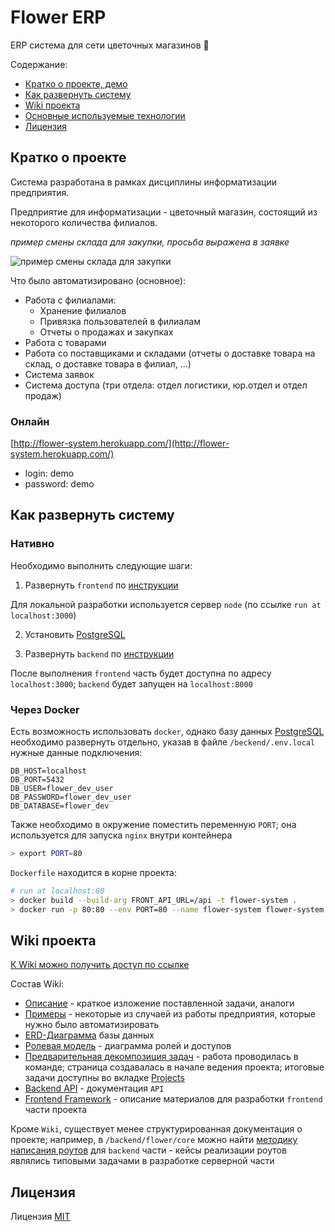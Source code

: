 # Flower ERP

ERP система для сети цветочных магазинов 🌸

Содержание:
- [Кратко о проекте, демо](##Кратко-о-проекте)
- [Как развернуть систему](##Как-развернуть-систему)
- [Wiki проекта](##Wiki-проекта)
- [Основные используемые технологии](##Основные-используемые-технологии)
- [Лицензия](##Лицензия)

## Кратко о проекте

Система разработана в рамках дисциплины информатизации предприятия.

Предприятие для информатизации - цветочный магазин, состоящий из некоторого количества филиалов. 

_пример смены склада для закупки, просьба выражена в заявке_

![пример смены склада для закупки](https://user-images.githubusercontent.com/30318463/106644860-b28fbc80-659c-11eb-8d86-7bfcd5a21c19.gif)


Что было автоматизировано (основное):
- Работа с филиалами:
  - Хранение филиалов
  - Привязка пользователей в филиалам
  - Отчеты о продажах и закупках
- Работа с товарами
- Работа со поставщиками и складами (отчеты о доставке товара на склад, о доставке товара в филиал, ...)
- Система заявок
- Система доступа (три отдела: отдел логистики, юр.отдел и отдел продаж)

### Онлайн

[http://flower-system.herokuapp.com/](http://flower-system.herokuapp.com/)

- login: demo
- password: demo


## Как развернуть систему

### Нативно

Необходимо выполнить следующие шаги:
1. Развернуть `frontend` по [инструкции](https://github.com/kzagorulko/flower-system/tree/develop/frontend#setup-and-run)

Для локальной разработки используется сервер `node` (по ссылке `run at localhost:3000`)

2. Установить [PostgreSQL](https://www.postgresql.org/download/)

3. Развернуть `backend` по [инструкции](https://github.com/kzagorulko/flower-system/tree/develop/backend#initial-setup)

После выполнения `frontend` часть будет доступна по адресу `localhost:3000`; `backend` будет запущен на `localhost:8000`

### Через Docker

Есть возможность использовать `docker`, однако базу данных [PostgreSQL](https://www.postgresql.org/download/) необходимо развернуть отдельно, указав в 
файле `/beckend/.env.local` нужные данные подключения:

```env
DB_HOST=localhost
DB_PORT=5432
DB_USER=flower_dev_user
DB_PASSWORD=flower_dev_user
DB_DATABASE=flower_dev
```

Также необходимо в окружение поместить переменную `PORT`; она используется для запуска `nginx` внутри контейнера

```bash
> export PORT=80
```

`Dockerfile` находится в корне проекта:

```bash
# run at localhost:80
> docker build --build-arg FRONT_API_URL=/api -t flower-system .
> docker run -p 80:80 --env PORT=80 --name flower-system flower-system
```

## Wiki проекта

[К Wiki можно получить доступ по ссылке](https://github.com/kzagorulko/flower-system/wiki)

Состав Wiki:
- [Описание](https://github.com/kzagorulko/flower-system/wiki/%D0%9E%D0%BF%D0%B8%D1%81%D0%B0%D0%BD%D0%B8%D0%B5-%D0%B7%D0%B0%D0%B4%D0%B0%D1%87%D0%B8) - краткое изложение поставленной задачи, аналоги
- [Примеры](https://github.com/kzagorulko/flower-system/wiki/%D0%9F%D1%80%D0%B8%D0%BC%D0%B5%D1%80%D1%8B) - некоторые из случаей из работы предприятия, которые нужно было автоматизировать
- [ERD-Диаграмма](https://github.com/kzagorulko/flower-system/wiki/ERD-%D0%B4%D0%B8%D0%B0%D0%B3%D1%80%D0%B0%D0%BC%D0%BC%D0%B0) базы данных
- [Ролевая модель](https://github.com/kzagorulko/flower-system/wiki/%D0%A0%D0%BE%D0%BB%D0%B5%D0%B2%D0%B0%D1%8F-%D0%BC%D0%BE%D0%B4%D0%B5%D0%BB%D1%8C) - диаграмма ролей и доступов
- [Предварительная декомпозиция задач](https://github.com/kzagorulko/flower-system/wiki/%D0%9F%D1%80%D0%B5%D0%B4%D0%B2%D0%B0%D1%80%D0%B8%D1%82%D0%B5%D0%BB%D1%8C%D0%BD%D0%B0%D1%8F-%D0%B4%D0%B5%D0%BA%D0%BE%D0%BC%D0%BF%D0%BE%D0%B7%D0%B8%D1%86%D0%B8%D1%8F-%D0%B7%D0%B0%D0%B4%D0%B0%D1%87) - работа проводилась в команде; страница создавалась в начале ведения проекта; итоговые задачи доступны во вкладке [Projects](https://github.com/kzagorulko/flower-system/projects/1)
- [Backend API](https://github.com/kzagorulko/flower-system/wiki/Backend-API) - документация `API`
- [Frontend Framework](https://github.com/kzagorulko/flower-system/wiki/Frontend-framework) - описание материалов для разработки `frontend` части проекта

Кроме `Wiki`, существует менее структурированная документация о проекте; например, в `/backend/flower/core` можно найти [методику написания роутов](https://github.com/kzagorulko/flower-system/tree/develop/backend/flower/core) для `backend` части - кейсы реализации роутов являлись типовыми задачами в разработке серверной части

## Лицензия

Лицензия [MIT](https://github.com/kzagorulko/flower-system/blob/develop/LICENSE)
